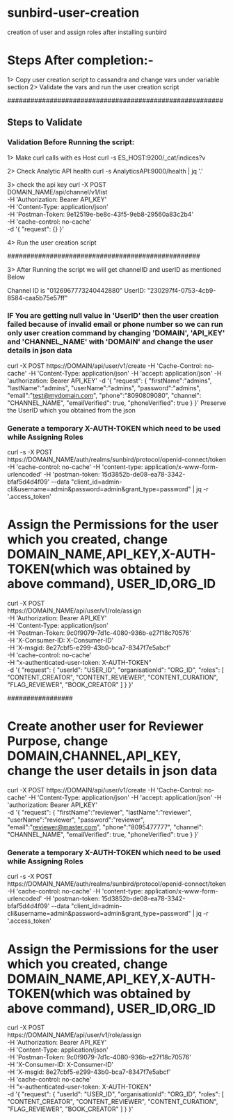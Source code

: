 # sunbird-user-creation
creation of user and assign roles after installing sunbird

# Steps After completion:-
1> Copy user creation script to cassandra and change vars under variable section
2> Validate the vars and run the user creation script

########################################################
## Steps to Validate
### Validation Before Running the script:

 1> Make curl calls with es Host
 curl -s ES_HOST:9200/_cat/indices?v

 2> Check Analytic API health
 curl -s AnalyticsAPI:9000/health | jq '.'

 3> check the api key
 curl -X POST \
 DOMAIN_NAME/api/channel/v1/list \
 -H 'Authorization: Bearer API_KEY' \
 -H 'Content-Type: application/json' \
 -H 'Postman-Token: 9e12519e-be8c-43f5-9eb8-29560a83c2b4' \
 -H 'cache-control: no-cache' \
 -d '{
 "request": {}
 }'
 
 4> Run the user creation script

##################################################

3> After Running the script we will get channelID and userID as mentioned Below

Channel ID is "0126967773240442880"
UserID: "230297f4-0753-4cb9-8584-caa5b75e57ff"

### IF You are getting null value in 'UserID' then the user creation failed because of invalid email or phone number so we can run only user creation command by changing 'DOMAIN', 'API_KEY' and 'CHANNEL_NAME' with 'DOMAIN' and change the user details in json data

curl -X POST https://DOMAIN/api/user/v1/create                  -H 'Cache-Control: no-cache'                  -H 'Content-Type: application/json'                  -H 'accept: application/json'                  -H 'authorization: Bearer API_KEY'                  -d '{
                         "request": {
                             "firstName":"admins",
                             "lastName":"admins",
                             "userName":"admins",
                             "password":"admins",
                             "email":"test@mydomain.com",
                             "phone":"8090809080",
                             "channel": "CHANNEL_NAME",
                             "emailVerified": true,
                             "phoneVerified": true
                         }
                     }'
Preserve the UserID which you obtained from the json

### Generate a temporary X-AUTH-TOKEN which need to be used while Assigning Roles

curl -s -X POST  https://DOMAIN_NAME/auth/realms/sunbird/protocol/openid-connect/token   -H 'cache-control: no-cache'   -H 'content-type: application/x-www-form-urlencoded'   -H 'postman-token: 15d3852b-de08-ea78-3342-bfaf5d4d4f09'  --data  "client_id=admin-cli&username=admin&password=admin&grant_type=password" | jq -r '.access_token'


# Assign the Permissions for the user which you created, change DOMAIN_NAME,API_KEY,X-AUTH-TOKEN(which was obtained by above command), USER_ID,ORG_ID

curl -X POST \
  https://DOMAIN_NAME/api/user/v1/role/assign \
  -H 'Authorization: Bearer API_KEY' \
  -H 'Content-Type: application/json' \
  -H 'Postman-Token: 9c0f9079-7d1c-4080-936b-e27f18c70576' \
  -H 'X-Consumer-ID: X-Consumer-ID' \
  -H 'X-msgid: 8e27cbf5-e299-43b0-bca7-8347f7e5abcf' \
  -H 'cache-control: no-cache' \
  -H "x-authenticated-user-token: X-AUTH-TOKEN" \
  -d '{
    "request": {
        "userId": "USER_ID",
        "organisationId": "ORG_ID",
        "roles": [
            "CONTENT_CREATOR",
            "CONTENT_REVIEWER",
            "CONTENT_CURATION",
            "FLAG_REVIEWER",
            "BOOK_CREATOR"
        ]
    }
}'

#################
# Create another user for Reviewer Purpose, change DOMAIN,CHANNEL,API_KEY, change the user details in json data

curl -X POST https://DOMAIN/api/user/v1/create                  -H 'Cache-Control: no-cache'                  -H 'Content-Type: application/json'                  -H 'accept: application/json'                  -H 'authorization: Bearer API_KEY' \
                 -d '{
                         "request": {
                             "firstName":"reviewer",
                             "lastName":"reviewer",
                             "userName":"reviewer",
                             "password":"reviewer",
                             "email":"reviewer@master.com",
                             "phone":"8095477777",
                             "channel": "CHANNEL_NAME",
                             "emailVerified": true,
                             "phoneVerified": true
                         }
                     }'


### Generate a temporary X-AUTH-TOKEN which need to be used while Assigning Roles

curl -s -X POST  https://DOMAIN_NAME/auth/realms/sunbird/protocol/openid-connect/token   -H 'cache-control: no-cache'   -H 'content-type: application/x-www-form-urlencoded'   -H 'postman-token: 15d3852b-de08-ea78-3342-bfaf5d4d4f09'  --data  "client_id=admin-cli&username=admin&password=admin&grant_type=password" | jq -r '.access_token'


# Assign the Permissions for the user which you created, change DOMAIN_NAME,API_KEY,X-AUTH-TOKEN(which was obtained by above command), USER_ID,ORG_ID

curl -X POST \
  https://DOMAIN_NAME/api/user/v1/role/assign \
  -H 'Authorization: Bearer API_KEY' \
  -H 'Content-Type: application/json' \
  -H 'Postman-Token: 9c0f9079-7d1c-4080-936b-e27f18c70576' \
  -H 'X-Consumer-ID: X-Consumer-ID' \
  -H 'X-msgid: 8e27cbf5-e299-43b0-bca7-8347f7e5abcf' \
  -H 'cache-control: no-cache' \
  -H "x-authenticated-user-token: X-AUTH-TOKEN" \
  -d '{
    "request": {
        "userId": "USER_ID",
        "organisationId": "ORG_ID",
        "roles": [
            "CONTENT_CREATOR",
            "CONTENT_REVIEWER",
            "CONTENT_CURATION",
            "FLAG_REVIEWER",
            "BOOK_CREATOR"
        ]
    }
}'


